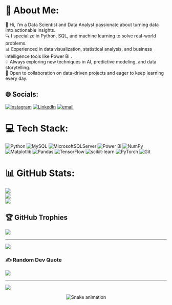 # 💫 About Me:
👋 Hi, I'm a Data Scientist and Data Analyst passionate about turning data into actionable insights.  <br>🔍 I specialize in Python, SQL, and machine learning to solve real-world problems.  <br>📊 Experienced in data visualization, statistical analysis, and business intelligence tools like Power BI .  <br>💡 Always exploring new techniques in AI, predictive modeling, and data storytelling.  <br>🚀 Open to collaboration on data-driven projects and eager to keep learning every day.<br>


## 🌐 Socials:
[![Instagram](https://img.shields.io/badge/Instagram-%23E4405F.svg?logo=Instagram&logoColor=white)](https://instagram.com/Pritish_1607_) [![LinkedIn](https://img.shields.io/badge/LinkedIn-%230077B5.svg?logo=linkedin&logoColor=white)](https://www.linkedin.com/in/pritishtiwari?lipi=urn%3Ali%3Apage%3Ad_flagship3_profile_view_base_contact_details%3Baph7vybpT9%2ByjLHZC88KAQ%3D%3D) [![email](https://img.shields.io/badge/Email-D14836?logo=gmail&logoColor=white)](mailto:pritish1607tiwari@gmail.com) 

# 💻 Tech Stack:
![Python](https://img.shields.io/badge/python-3670A0?style=for-the-badge&logo=python&logoColor=ffdd54) ![MySQL](https://img.shields.io/badge/mysql-4479A1.svg?style=for-the-badge&logo=mysql&logoColor=white) ![MicrosoftSQLServer](https://img.shields.io/badge/Microsoft%20SQL%20Server-CC2927?style=for-the-badge&logo=microsoft%20sql%20server&logoColor=white) ![Power Bi](https://img.shields.io/badge/power_bi-F2C811?style=for-the-badge&logo=powerbi&logoColor=black) ![NumPy](https://img.shields.io/badge/numpy-%23013243.svg?style=for-the-badge&logo=numpy&logoColor=white) ![Matplotlib](https://img.shields.io/badge/Matplotlib-%23ffffff.svg?style=for-the-badge&logo=Matplotlib&logoColor=black) ![Pandas](https://img.shields.io/badge/pandas-%23150458.svg?style=for-the-badge&logo=pandas&logoColor=white) ![TensorFlow](https://img.shields.io/badge/TensorFlow-%23FF6F00.svg?style=for-the-badge&logo=TensorFlow&logoColor=white) ![scikit-learn](https://img.shields.io/badge/scikit--learn-%23F7931E.svg?style=for-the-badge&logo=scikit-learn&logoColor=white) ![PyTorch](https://img.shields.io/badge/PyTorch-%23EE4C2C.svg?style=for-the-badge&logo=PyTorch&logoColor=white) ![Git](https://img.shields.io/badge/git-%23F05033.svg?style=for-the-badge&logo=git&logoColor=white)
# 📊 GitHub Stats:
![](https://github-readme-stats.vercel.app/api?username=Pritish1607Tiwari&theme=onedark&hide_border=false&include_all_commits=false&count_private=false)<br/>
![](https://nirzak-streak-stats.vercel.app/?user=Pritish1607Tiwari&theme=onedark&hide_border=false)<br/>
![](https://github-readme-stats.vercel.app/api/top-langs/?username=Pritish1607Tiwari&theme=onedark&hide_border=false&include_all_commits=false&count_private=false&layout=compact)


## 🏆 GitHub Trophies
![](https://github-profile-trophy.vercel.app/?username=PRITISH1607TIWARI&theme=radical&no-frame=false&no-bg=true&margin-w=4)

---
[![](https://visitcount.itsvg.in/api?id=PRITISH1607TIWARI&icon=0&color=0)](https://visitcount.itsvg.in)

### ✍️ Random Dev Quote
![](https://quotes-github-readme.vercel.app/api?type=horizontal&theme=radical)

---
[![](https://visitcount.itsvg.in/api?id=PRITISH1607TIWARI&icon=0&color=0)](https://visitcount.itsvg.in)

<!-- Snake Game Repo View -->

<div align="center">
  <img src="https://profile-readme-generator.com/assets/snake.svg" alt="Snake animation" />
</div>



<!-- Proudly created with GPRM ( https://gprm.itsvg.in ) -->


<!-- Proudly created with GPRM ( https://gprm.itsvg.in ) -->




<!-- Proudly created with GPRM ( https://gprm.itsvg.in ) -->
